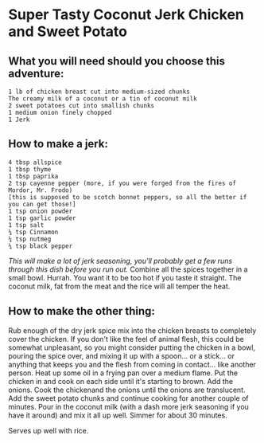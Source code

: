 Super Tasty Coconut Jerk Chicken and Sweet Potato
=================================================
What you will need should you choose this adventure:
----------------------------------------------------

    1 lb of chicken breast cut into medium-sized chunks
    The creamy milk of a coconut or a tin of coconut milk
    2 sweet potatoes cut into smallish chunks
    1 medium onion finely chopped
    1 Jerk

How to make a jerk:
-------------------

    4 tbsp allspice
    1 tbsp thyme
    1 tbsp paprika
    2 tsp cayenne pepper (more, if you were forged from the fires of Mordor, Mr. Frodo)
    [this is supposed to be scotch bonnet peppers, so all the better if you can get those!]
    1 tsp onion powder
    1 tsp garlic powder
    1 tsp salt
    ¼ tsp Cinnamon
    ¼ tsp nutmeg
    ¼ tsp black pepper

_This will make a lot of jerk seasoning, you'll probably get a few runs through this dish before you run out._ Combine all the spices together in a small bowl. Hurrah. You want it to be too hot if you taste it straight. The coconut milk, fat from the meat and the rice will all temper the heat.
 
How to make the other thing:
----------------------------

Rub enough of the dry jerk spice mix into the chicken breasts to completely cover the chicken. 
If you don't like the feel of animal flesh, this could be somewhat unpleasant, so you might 
consider putting the chicken in a bowl, pouring the spice over, and mixing it up with a spoon... 
or a stick... or anything that keeps you and the flesh from coming in contact... like another 
person. Heat up some oil in a frying pan over a medium flame. Put the chicken in and cook on 
each side until it's starting to brown. Add the onions. Cook the chickenand the onions until 
the onions are translucent. Add the sweet potato chunks and continue cooking for another couple
of minutes. Pour in the coconut milk (with a dash more jerk seasoning if you have it around) 
and mix it all up well. Simmer for about 30 minutes. 

Serves up well with rice.
